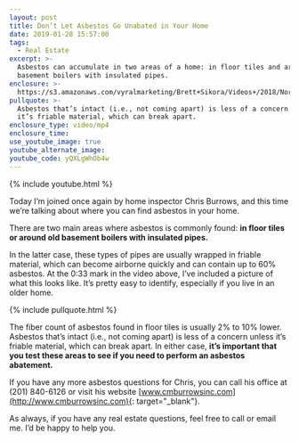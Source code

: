 ```yaml
---
layout: post
title: Don’t Let Asbestos Go Unabated in Your Home
date: 2019-01-28 15:57:00
tags:
  - Real Estate
excerpt: >-
  Asbestos can accumulate in two areas of a home: in floor tiles and around old
  basement boilers with insulated pipes.
enclosure: >-
  https://s3.amazonaws.com/vyralmarketing/Brett+Sikora/Videos+/2018/North+Jersey+Real+Estate-+Important+Safety+Tips+Regarding+Asbestos.mp4
pullquote: >-
  Asbestos that’s intact (i.e., not coming apart) is less of a concern unless
  it’s friable material, which can break apart.
enclosure_type: video/mp4
enclosure_time:
use_youtube_image: true
youtube_alternate_image:
youtube_code: yQXLgWhOb4w
---
```


{% include youtube.html %}

Today I’m joined once again by home inspector Chris Burrows, and this time we’re talking about where you can find asbestos in your home.

There are two main areas where asbestos is commonly found: **in floor tiles or around old basement boilers with insulated pipes.**

In the latter case, these types of pipes are usually wrapped in friable material, which can become airborne quickly and can contain up to 60% asbestos. At the 0:33 mark in the video above, I’ve included a picture of what this looks like. It’s pretty easy to identify, especially if you live in an older home.

{% include pullquote.html %}

The fiber count of asbestos found in floor tiles is usually 2% to 10% lower. Asbestos that’s intact (i.e., not coming apart) is less of a concern unless it’s friable material, which can break apart. In either case, **it’s important that you test these areas to see if you need to perform an asbestos abatement.**

If you have any more asbestos questions for Chris, you can call his office at (201) 840-6126 or visit his website [www.cmburrowsinc.com](http://www.cmburrowsinc.com){: target="_blank"}.

As always, if you have any real estate questions, feel free to call or email me. I’d be happy to help you.